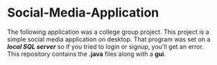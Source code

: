 # Social-Media-Application
The following application was a college group project. This project is a simple social media application on desktop. That program was set on a ***local SQL server*** so if you tried to login or signup, you'll get an error. <br> 
This repository contains the **.java** files along with a **gui**.
